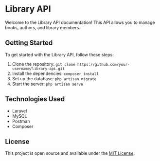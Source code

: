 # Library API

Welcome to the Library API documentation! This API allows you to manage books, authors, and library members. 

## Getting Started

To get started with the Library API, follow these steps:

1. Clone the repository: `git clone https://github.com/your-username/library-api.git`
2. Install the dependencies: `composer install`
3. Set up the database: `php artisan migrate`
4. Start the server: `php artisan serve`

## Technologies Used

- Laravel
- MySQL
- Postman
- Composer

## License

This project is open source and available under the [MIT License](LICENSE).
